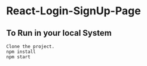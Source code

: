 # React-Login-SignUp-Page

## To Run in your local System
```
Clone the project.
npm install
npm start
```
